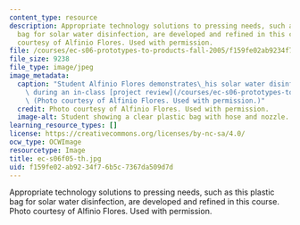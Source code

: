 ```yaml
---
content_type: resource
description: Appropriate technology solutions to pressing needs, such as this plastic
  bag for solar water disinfection, are developed and refined in this course. Photo
  courtesy of Alfinio Flores. Used with permission.
file: /courses/ec-s06-prototypes-to-products-fall-2005/f159fe02ab9234f76b5c7367da509d7d_ec-s06f05-th.jpg
file_size: 9238
file_type: image/jpeg
image_metadata:
  caption: "Student Alfinio Flores demonstrates\_his solar water disinfection product\
    \ during an in-class [project review](/courses/ec-s06-prototypes-to-products-fall-2005/pages/projects).\
    \ (Photo courtesy of Alfinio Flores. Used with permission.)"
  credit: Photo courtesy of Alfinio Flores. Used with permission.
  image-alt: Student showing a clear plastic bag with hose and nozzle.
learning_resource_types: []
license: https://creativecommons.org/licenses/by-nc-sa/4.0/
ocw_type: OCWImage
resourcetype: Image
title: ec-s06f05-th.jpg
uid: f159fe02-ab92-34f7-6b5c-7367da509d7d
---
```

Appropriate technology solutions to pressing needs, such as this plastic bag for solar water disinfection, are developed and refined in this course. Photo courtesy of Alfinio Flores. Used with permission.